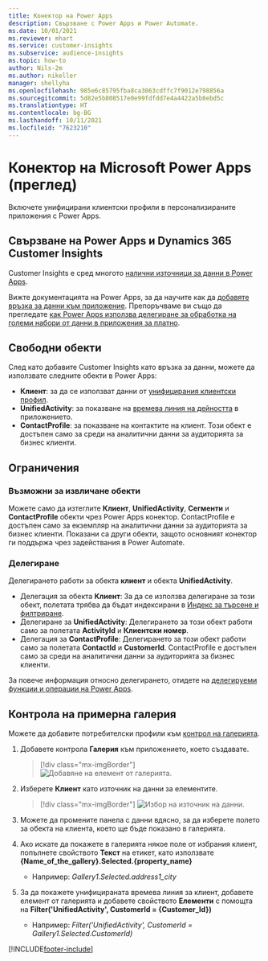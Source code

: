 ```yaml
---
title: Конектор на Power Apps
description: Свързване с Power Apps и Power Automate.
ms.date: 10/01/2021
ms.reviewer: mhart
ms.service: customer-insights
ms.subservice: audience-insights
ms.topic: how-to
author: Nils-2m
ms.author: nikeller
manager: shellyha
ms.openlocfilehash: 985e6c85795fba8ca3063cdffc7f9012e798856a
ms.sourcegitcommit: 5d82e5b808517e0e99fdfdd7e4a4422a5b8ebd5c
ms.translationtype: HT
ms.contentlocale: bg-BG
ms.lasthandoff: 10/11/2021
ms.locfileid: "7623210"
---
```

# <a name="microsoft-power-apps-connector-preview"></a>Конектор на Microsoft Power Apps (преглед)

Включете унифицирани клиентски профили в персонализираните приложения с Power Apps.

## <a name="connect-power-apps-and-dynamics-365-customer-insights"></a>Свързване на Power Apps и Dynamics 365 Customer Insights

Customer Insights е сред многото [налични източници за данни в Power Apps](/powerapps/maker/canvas-apps/working-with-data-sources).

Вижте документацията на Power Apps, за да научите как да [добавяте връзка за данни към приложение](/powerapps/maker/canvas-apps/add-data-connection). Препоръчваме ви също да прегледате [как Power Apps използва делегиране за обработка на големи набори от данни в приложения за платно](/powerapps/maker/canvas-apps/delegation-overview).

## <a name="available-entities"></a>Свободни обекти

След като добавите Customer Insights като връзка за данни, можете да използвате следните обекти в Power Apps:

- **Клиент**: за да се използват данни от [унифицирания клиентски профил](customer-profiles.md).
- **UnifiedActivity**: за показване на [времева линия на дейността](activities.md) в приложението.
- **ContactProfile**: за показване на контактите на клиент. Този обект е достъпен само за среди на аналитични данни за аудиторията за бизнес клиенти.

## <a name="limitations"></a>Ограничения

### <a name="retrievable-entities"></a>Възможни за извличане обекти

Можете само да изтеглите **Клиент**, **UnifiedActivity**, **Сегменти** и **ContactProfile** обекти чрез Power Apps конектор. ContactProfile е достъпен само за екземпляр на аналитични данни за аудиторията за бизнес клиенти. Показани са други обекти, защото основният конектор ги поддържа чрез задействания в Power Automate.

### <a name="delegation"></a>Делегиране

Делегирането работи за обекта **клиент** и обекта **UnifiedActivity**. 

- Делегация за обекта **Клиент**: За да се използва делегиране за този обект, полетата трябва да бъдат индексирани в [Индекс за търсене и филтриране](search-filter-index.md).  
- Делегиране за **UnifiedActivity**: Делегирането за този обект работи само за полетата **ActivityId** и **Клиентски номер**.  
- Делегация за **ContactProfile**: Делегирането за този обект работи само за полетата **ContactId** и **CustomerId**. ContactProfile е достъпен само за среди на аналитични данни за аудиторията за бизнес клиенти.

За повече информация относно делегирането, отидете на [делегируеми функции и операции на Power Apps](/powerapps/maker/canvas-apps/delegation-overview). 

## <a name="example-gallery-control"></a>Контрола на примерна галерия

Можете да добавите потребителски профили към [контрол на галерията](/powerapps/maker/canvas-apps/add-gallery).

1. Добавете контрола **Галерия** към приложението, което създавате.

    > [!div class="mx-imgBorder"]
    > ![Добавяне на елемент от галерията.](media/connector-powerapps9.png "Добавяне на елемент от галерията.")

2. Изберете **Клиент** като източник на данни за елементите.

    > [!div class="mx-imgBorder"]
    > ![Избор на източник на данни.](media/choose-datasource-powerapps.png "Избор на източник на данни.")

3. Можете да промените панела с данни вдясно, за да изберете полето за обекта на клиента, което ще бъде показано в галерията.

4. Ако искате да покажете в галерията някое поле от избрания клиент, попълнете свойството **Текст** на етикет, като използвате **{Name_of_the_gallery}.Selected.{property_name}**  
    - Например: _Gallery1.Selected.address1_city_

5. За да покажете унифицираната времева линия за клиент, добавете елемент от галерията и добавете свойството **Елементи** с помощта на **Filter('UnifiedActivity', CustomerId = {Customer_Id})**  
    - Например: _Filter('UnifiedActivity', CustomerId = Gallery1.Selected.CustomerId)_


[!INCLUDE[footer-include](../includes/footer-banner.md)]
